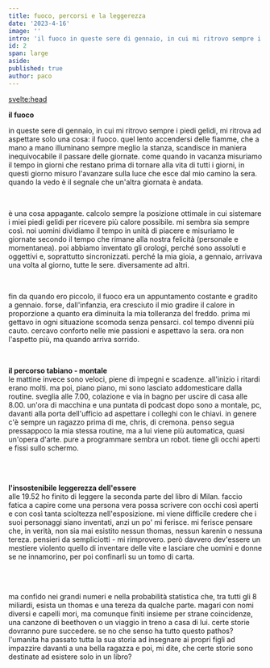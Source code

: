 ```yaml
---
title: fuoco, percorsi e la leggerezza
date: '2023-4-16'
image: ''
intro: 'il fuoco in queste sere di gennaio, in cui mi ritrovo sempre i piedi gelidi, mi ritrova ad aspettare solo una cosa: il fuoco. quel lento accendersi delle fiamme, che a mano a mano illuminano sempre meglio la stanza, scandisce in maniera inequivocabile il passare delle giornate.'
id: 2
span: large
aside:
published: true
author: paco
---
```


<svelte:head>
  <title>{title} | {author}</title>
</svelte:head>

<strong>il fuoco</strong><br>

in queste sere di gennaio, in cui mi ritrovo sempre i piedi gelidi, mi ritrova ad aspettare solo una cosa: il fuoco. quel lento accendersi delle fiamme, che a mano a mano illuminano sempre meglio la stanza, scandisce in maniera inequivocabile il passare delle giornate. come quando in vacanza misuriamo il tempo in giorni che restano prima di tornare alla vita di tutti i giorni, in questi giorno misuro l'avanzare sulla luce che esce dal mio camino la sera. quando la vedo è il segnale che un'altra giornata è andata.

<br />

è una cosa appagante. calcolo sempre la posizione ottimale in cui sistemare i miei piedi gelidi per ricevere più calore possibile. mi sembra sia sempre così. noi uomini dividiamo il tempo in unità di piacere e misuriamo le giornate secondo il tempo che rimane alla nostra felicità (personale e momentanea). poi abbiamo inventato gli orologi, perché sono assoluti e oggettivi e, soprattutto sincronizzati. perché la mia gioia, a gennaio, arrivava una volta al giorno, tutte le sere. diversamente ad altri.

<br />

fin da quando ero piccolo, il fuoco era un appuntamento costante e gradito a gennaio. forse, dall'infanzia, era cresciuto il mio gradire il calore in proporzione a quanto era diminuita la mia tolleranza del freddo. prima mi gettavo in ogni situazione scomoda senza pensarci. col tempo divenni più cauto. cercavo conforto nelle mie passioni e aspettavo la sera. ora non l'aspetto più, ma quando arriva sorrido.

<br />

<strong>il percorso tabiano - montale</strong><br>
le mattine invece sono veloci, piene di impegni e scadenze. all'inizio i ritardi erano molti. ma poi, piano piano, mi sono lasciato addomesticare dalla routine. sveglia alle 7.00, colazione e via in bagno per uscire di casa alle 8.00. un'ora di macchina e una puntata di podcast dopo sono a montale, pc, davanti alla porta dell'ufficio ad aspettare i colleghi con le chiavi. in genere c'è sempre un ragazzo prima di me, chris, di cremona. penso segua pressappoco la mia stessa routine, ma a lui viene più automatica, quasi un'opera d'arte. pure a programmare sembra un robot. tiene gli occhi aperti e fissi sullo schermo.

<br>
<br />

<strong>l'insostenibile leggerezza dell'essere</strong><br>
alle 19.52 ho finito di leggere la seconda parte del libro di Milan. faccio fatica a capire come una persona vera possa scrivere con occhi così aperti e con così tanta scioltezza nell'esposizione. mi viene difficile credere che i suoi personaggi siano inventati, anzi un po' mi ferisce.
mi ferisce pensare che, in verità, non sia mai esistito nessun thomas, nessun karenin o nessuna tereza. pensieri da sempliciotti - mi rimprovero. però davvero dev'essere un mestiere violento quello di inventare delle vite e lasciare che uomini e donne se ne innamorino, per poi confinarli su un tomo di carta.

<br />
<br>

ma confido nei grandi numeri e nella probabilità statistica che, tra tutti gli 8 miliardi, esista un thomas e una tereza da qualche parte. magari con nomi diversi e capelli mori, ma comunque finiti insieme per strane coincidenze, una canzone di beethoven o un viaggio in treno a casa di lui. certe storie dovranno pure succedere. se no che senso ha tutto questo pathos? l'umanita ha passato tutta la sua storia ad insegnare ai propri figli ad impazzire davanti a una bella ragazza e poi, mi dite, che certe storie sono destinate ad esistere solo in un libro? 